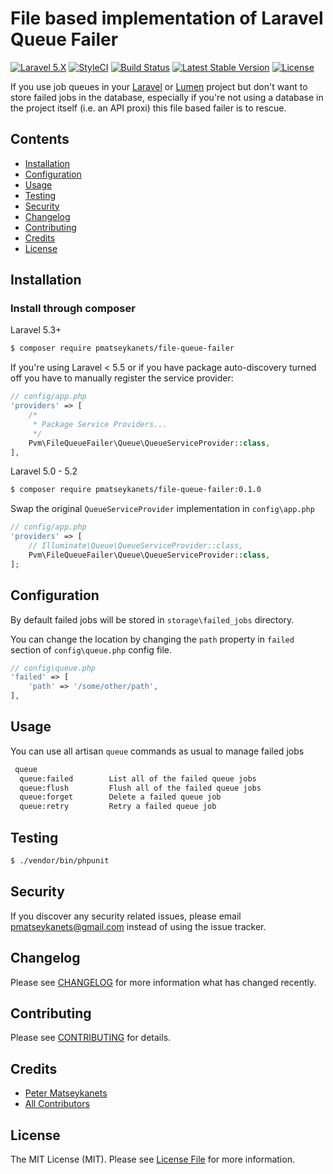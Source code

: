# File based implementation of Laravel Queue Failer

[![Laravel 5.X](https://img.shields.io/badge/Laravel-5.X-orange.svg)](http://laravel.com)
[![StyleCI](https://styleci.io/repos/40268759/shield)](https://styleci.io/repos/40268759)
[![Build Status](https://travis-ci.org/pmatseykanets/file-queue-failer.svg)](https://travis-ci.org/pmatseykanets/file-queue-failer)
[![Latest Stable Version](https://poser.pugx.org/pmatseykanets/file-queue-failer/v/stable)](https://packagist.org/packages/pmatseykanets/file-queue-failer)
[![License](https://poser.pugx.org/pmatseykanets/file-queue-failer/license)](https://packagist.org/packages/pmatseykanets/file-queue-failer)

If you use job queues in your [Laravel](http://laravel.com) or [Lumen](http://lumen.laravel.com) project 
but don't want to store failed jobs in the database, especially if you're not using a database 
in the project itself (i.e. an API proxi) this file based failer is to rescue.

## Contents

- [Installation](#installation)
- [Configuration](#configuration)
- [Usage](#usage)
- [Testing](#testing)
- [Security](#security)
- [Changelog](#changelog)
- [Contributing](#contributing)
- [Credits](#credits)
- [License](#license)

## Installation

### Install through composer

Laravel 5.3+

```bash
$ composer require pmatseykanets/file-queue-failer
```

If you're using Laravel < 5.5 or if you have package auto-discovery turned off you have to manually register the service provider:

```php
// config/app.php
'providers' => [
    /*
     * Package Service Providers...
     */
    Pvm\FileQueueFailer\Queue\QueueServiceProvider::class,
],
```

Laravel 5.0 - 5.2

```bash
$ composer require pmatseykanets/file-queue-failer:0.1.0
```

Swap the original `QueueServiceProvider` implementation in `config\app.php`  

```php
// config/app.php
'providers' => [
    // Illuminate\Queue\QueueServiceProvider::class,
    Pvm\FileQueueFailer\Queue\QueueServiceProvider::class,
];
```

## Configuration

By default failed jobs will be stored in `storage\failed_jobs` directory.

You can change the location by changing the `path` property in `failed` section of `config\queue.php` config file.

```php
// config\queue.php
'failed' => [
    'path' => '/some/other/path',
],
```

## Usage

You can use all artisan `queue` commands as usual to manage failed jobs

```bash
 queue
  queue:failed        List all of the failed queue jobs
  queue:flush         Flush all of the failed queue jobs
  queue:forget        Delete a failed queue job
  queue:retry         Retry a failed queue job
```

## Testing

``` bash
$ ./vendor/bin/phpunit
```

## Security

If you discover any security related issues, please email pmatseykanets@gmail.com instead of using the issue tracker.

## Changelog

Please see [CHANGELOG](CHANGELOG.md) for more information what has changed recently.

## Contributing

Please see [CONTRIBUTING](CONTRIBUTING.md) for details.

## Credits

- [Peter Matseykanets](https://github.com/pmatseykanets)
- [All Contributors](../../contributors)

## License

The MIT License (MIT). Please see [License File](LICENSE.md) for more information.

